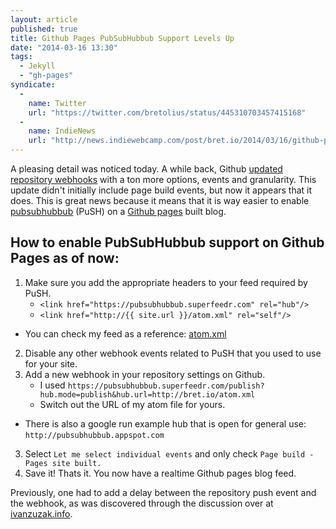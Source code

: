 ```yaml
---
layout: article
published: true
title: Github Pages PubSubHubbub Support Levels Up
date: "2014-03-16 13:30"
tags: 
  - Jekyll
  - "gh-pages"
syndicate: 
  - 
    name: Twitter
    url: "https://twitter.com/bretolius/status/445310703457415168"
  -
    name: IndieNews
    url: "http://news.indiewebcamp.com/post/bret.io/2014/03/16/github-pages-pubsubhubbub-support-levels-up"
---
```


A pleasing detail was noticed today.  A while back, Github [updated repository webhooks](https://github.com/blog/1778-webhooks-level-up) with a ton more options, events and granularity.  This update didn't initially include page build events, but now it appears that it does.  This is great news because it means that it is way easier to enable [pubsubhubbub](http://code.google.com/p/pubsubhubbub/) (PuSH) on a [Github pages](https://help.github.com/pages/‎) built blog.

## How to enable PubSubHubbub support on Github Pages as of now:

1. Make sure you add the appropriate headers to your feed required by PuSH.
	- `<link href="https://pubsubhubbub.superfeedr.com" rel="hub"/>`
	- `<link href="http://{{ site.url }}/atom.xml" rel="self"/>`
  - You can check my feed as a reference: [atom.xml](/atom.xml)
2. Disable any other webhook events related to PuSH that you used to use for your site.
3. Add a new webhook in your repository settings on Github.  
	- I used `https://pubsubhubbub.superfeedr.com/publish?hub.mode=publish&hub.url=http://bret.io/atom.xml`
    - Switch out the URL of my atom file for yours.
  - There is also a google run example hub that is open for general use: `http://pubsubhubbub.appspot.com`
3. Select `Let me select individual events` and only check `Page build - Pages site built.`
4. Save it!  Thats it.  You now have a realtime Github pages blog feed.

Previously, one had to add a delay between the repository push event and the webhook, as was discovered through the discussion over at [ivanzuzak.info](http://ivanzuzak.info/2011/01/02/enabling-pubsubhubbub-for-github-hosted-blogs.html).

